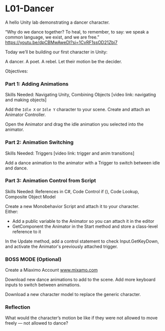 # L01-Dancer
A hello Unity lab demonstrating a dancer character.

“Why do we dance together? To heal, to remember, to say: we speak a common language, we exist, and we are free.”
https://youtu.be/dpCBMwAweDI?si=1CvRF1ssOD21Zbi7

Today we’ll be building our first character in Unity:

A dancer. A poet. A rebel. Let their motion be the decider.

Objectives:

### Part 1: Adding Animations
Skills Needed: Navigating Unity, Combining Objects
[video link: navigating and making objects]

Add the `Idle X` or `Idle Y` character to your scene. Create and attach an Animator Controller.

Open the Animator and drag the idle animation you selected into the animator.

### Part 2: Animation Switching
Skills Needed: Triggers
[video link: trigger and anim transitions]

Add a dance animation to the animator with a Trigger to switch between idle and dance.

### Part 3: Animation Control from Script
Skills Needed: References in C#, Code Control if (), Code Lookup, Composite Object Model

Create a new Monobehavior Script and attach it to your character.
<br>Either: 
- Add a public variable to the Animator so you can attach it in the editor
- GetComponent the Animator in the Start method and store a class-level reference to it

In the Update method, add a control statement to check Input.GetKeyDown, and activate the Animator's previously attached trigger. 

### BOSS MODE (Optional)
Create a Miaximo Account www.mixamo.com

Download new dance animations to add to the scene. Add more keyboard inputs to switch between animations.

Download a new character model to replace the generic character.

### Reflection
What would the character’s motion be like if they were not allowed to move freely — not allowed to dance? 
